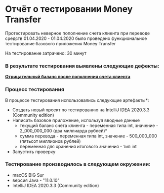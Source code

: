 # Отчёт о тестировании Money Transfer

Протестировать неверное пополнение счета клиента при переводе средств
01.04.2020 - 01.04.2020 было проведено функциональное тестирование базового  приложения Money Transfer

На тестирование затрачено: 30 минут

### В результате тестирования выявлены следующие дефекты:
**[Отрицательный баланс после пополнения счета клиента 
](https://github.com/fiolentanna/hw_bank/issues/1)**

### Процесс тестирования

В процессе тестирования использовались следующие артефакты*:
* Cоздать новый проект по тестированию на IntelliJ IDEA 2020.3.3 (Community edition)
* Написать базовое приложение, используя вводные данные
     - текущий баланс счёта клиента - переменная типа int, значение - 2_000_000_000 (два миллиарда рублей)*
     - сумма перевода - переменная типа int, значение - 500_000_000 (пятьсот миллионов рублей)
     - переменная для хранения итогового значения - тип int
* Запустить проверку

### Тестирование производилось в следующем окружении:
* macOS BIG Sur
* версия Java - "11.0.10"
* IntelliJ IDEA 2020.3.3 (Community edition)